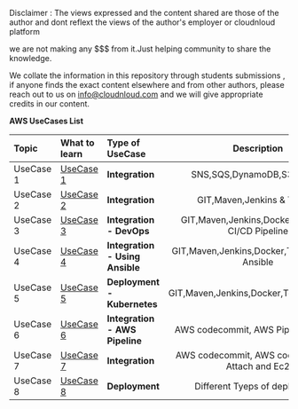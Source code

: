 Disclaimer : The views expressed and the content shared are those of the author and dont reflext the views of the author's employer or cloudnloud platform

we are not making any $$$ from it.Just helping community to share the knowledge.

We collate the information in this repository through students submissions , if anyone finds the exact content elsewhere and from other authors, please reach out to us on info@cloudnloud.com and we will give appropriate credits in our content.



**AWS UseCases List**

Topic | What to learn | Type of UseCase | Description
:------|:------|:------|:------:
UseCase 1 | [UseCase 1](/aws/Usecase1/Readme.md) | **Integration** | SNS,SQS,DynamoDB,S3,Python 
UseCase 2 | [UseCase 2](/aws/Usecase2/Readme.md) | **Integration** | GIT,Maven,Jenkins & Tomcat 
UseCase 3 | [UseCase 3](/aws/Usecase3/Readme.md) | **Integration - DevOps** | GIT,Maven,Jenkins,Docker,Tomcat - CI/CD Pipeline 
UseCase 4 | [UseCase 4](/aws/Usecase4/Readme.md) | **Integration - Using Ansible** | GIT,Maven,Jenkins,Docker,Tomcat Using Ansible
UseCase 5 | [UseCase 5](/aws/Usecase5/Readme.md) | **Deployment - Kubernetes** | GIT,Maven,Jenkins,Docker,Tomcat,Ansible 
UseCase 6 | [UseCase 6](/aws/Usecase6/Readme.md) | **Integration - AWS Pipeline** | AWS codecommit, AWS Pipeline and S3
UseCase 7 | [UseCase 7](/aws/Usecase7/Readme.md) | **Integration** | AWS codecommit, AWS codedeploy,S3 Attach and Ec2
UseCase 8 | [UseCase 8](/aws/Usecase8/Readme.md) | **Deployment** | Different Tyeps of deployment
